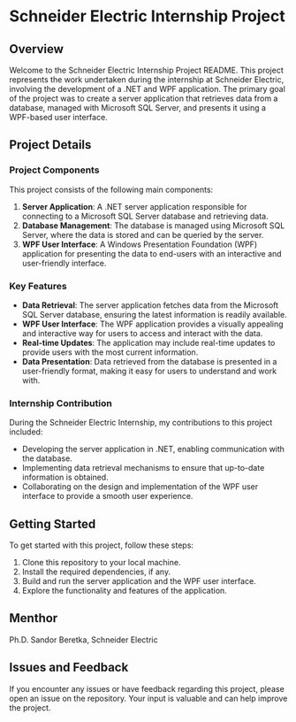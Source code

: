 # Schneider Electric Internship Project

## Overview

Welcome to the Schneider Electric Internship Project README. This project represents the work undertaken during the internship at Schneider Electric, involving the development of a .NET and WPF application. The primary goal of the project was to create a server application that retrieves data from a database, managed with Microsoft SQL Server, and presents it using a WPF-based user interface.

## Project Details

### Project Components

This project consists of the following main components:

1. **Server Application**: A .NET server application responsible for connecting to a Microsoft SQL Server database and retrieving data.
2. **Database Management**: The database is managed using Microsoft SQL Server, where the data is stored and can be queried by the server.
3. **WPF User Interface**: A Windows Presentation Foundation (WPF) application for presenting the data to end-users with an interactive and user-friendly interface.

### Key Features

- **Data Retrieval**: The server application fetches data from the Microsoft SQL Server database, ensuring the latest information is readily available.
- **WPF User Interface**: The WPF application provides a visually appealing and interactive way for users to access and interact with the data.
- **Real-time Updates**: The application may include real-time updates to provide users with the most current information.
- **Data Presentation**: Data retrieved from the database is presented in a user-friendly format, making it easy for users to understand and work with.

### Internship Contribution

During the Schneider Electric Internship, my contributions to this project included:

- Developing the server application in .NET, enabling communication with the database.
- Implementing data retrieval mechanisms to ensure that up-to-date information is obtained.
- Collaborating on the design and implementation of the WPF user interface to provide a smooth user experience.

## Getting Started

To get started with this project, follow these steps:

1. Clone this repository to your local machine.
2. Install the required dependencies, if any.
3. Build and run the server application and the WPF user interface.
4. Explore the functionality and features of the application.

## Menthor

Ph.D. Sandor Beretka, Schneider Electric

## Issues and Feedback

If you encounter any issues or have feedback regarding this project, please open an issue on the repository. Your input is valuable and can help improve the project.
